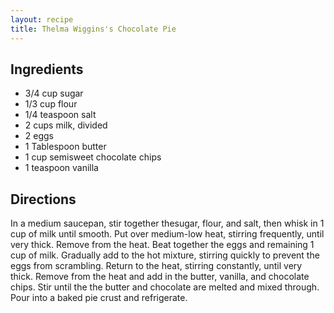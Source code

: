 ```yaml
---
layout: recipe
title: Thelma Wiggins's Chocolate Pie
---
```


## Ingredients

* 3/4 cup sugar
* 1/3 cup flour
* 1/4 teaspoon salt
* 2 cups milk, divided
* 2 eggs
* 1 Tablespoon butter
* 1 cup semisweet chocolate chips
* 1 teaspoon vanilla

## Directions

In a medium saucepan, stir together thesugar, flour, and salt, then
whisk in 1 cup of milk until smooth. Put over medium-low heat, stirring
frequently, until very thick. Remove from the heat. Beat together the
eggs and remaining 1 cup of milk. Gradually add to the hot mixture,
stirring quickly to prevent the eggs from scrambling. Return to the
heat, stirring constantly, until very thick. Remove from the heat and
add in the butter, vanilla, and chocolate chips. Stir until the the
butter and chocolate are melted and mixed through. Pour into a baked pie
crust and refrigerate.
